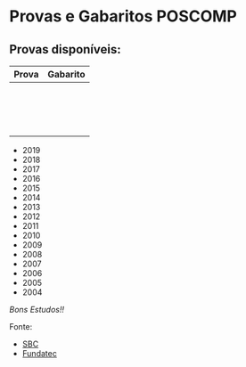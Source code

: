 # Provas e Gabaritos POSCOMP

## Provas disponíveis:

|    Prova   |  Gabarito   |
|------------|-------------|
|            |             |
|            |             |
|            |             |
|            |             |
|            |             |
|            |             |
|            |             |
|            |             |
|            |             |
|            |             |
|            |             |
|            |             |
|            |             |
|            |             |
|            |             |
|            |             |

* 2019
* 2018
* 2017
* 2016
* 2015
* 2014
* 2013
* 2012
* 2011
* 2010
* 2009
* 2008
* 2007
* 2006
* 2005
* 2004


*Bons Estudos!!*


Fonte: 
* [SBC](http://www.sbc.org.br/documentos-da-sbc/category/153-provas-e-gabaritos-do-poscomp)
* [Fundatec](https://fundatec.org.br/portal/concursos/publicacoes_v2.php?concurso=421)
